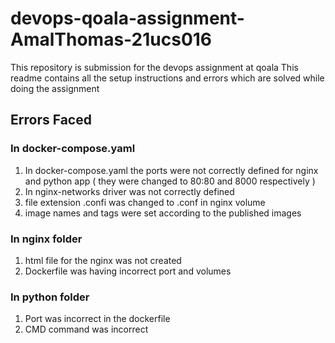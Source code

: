 # devops-qoala-assignment-AmalThomas-21ucs016

This repository is submission for the devops assignment at qoala This readme contains all the setup instructions and errors which are solved while doing the assignment 

## Errors Faced 
### In docker-compose.yaml 
1. In docker-compose.yaml the ports were not correctly defined for nginx and python app ( they were changed to 80:80 and 8000 respectively  )
2. In nginx-networks driver was not correctly defined 
3. file extension .confi was changed to .conf in nginx volume 
4. image names and tags were set according to the published images 

### In nginx folder 
1. html file for the nginx was not created 
2. Dockerfile was having incorrect port and volumes 

### In python folder 
1. Port was incorrect in the dockerfile 
2. CMD command was incorrect 

